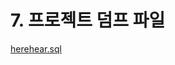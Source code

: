 # 7. 프로젝트 덤프 파일

[herehear.sql](7%20%E1%84%91%E1%85%B3%E1%84%85%E1%85%A9%E1%84%8C%E1%85%A6%E1%86%A8%E1%84%90%E1%85%B3%20%E1%84%83%E1%85%A5%E1%86%B7%E1%84%91%E1%85%B3%20%E1%84%91%E1%85%A1%E1%84%8B%E1%85%B5%E1%86%AF%20aef7be0c9598405a8021286d0caf7139/herehear.sql)